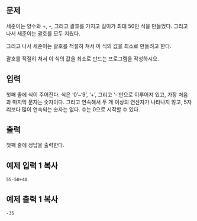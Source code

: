 ## 문제

세준이는 양수와 +, -, 그리고 괄호를 가지고 길이가 최대 50인 식을 만들었다. 그리고 나서 세준이는 괄호를 모두 지웠다.

그리고 나서 세준이는 괄호를 적절히 쳐서 이 식의 값을 최소로 만들려고 한다.

괄호를 적절히 쳐서 이 식의 값을 최소로 만드는 프로그램을 작성하시오.

## 입력

첫째 줄에 식이 주어진다. 식은 ‘0’~‘9’, ‘+’, 그리고 ‘-’만으로 이루어져 있고, 가장 처음과 마지막 문자는 숫자이다. 그리고 연속해서 두 개 이상의 연산자가 나타나지 않고, 5자리보다 많이 연속되는 숫자는 없다. 수는 0으로 시작할 수 있다.

## 출력

첫째 줄에 정답을 출력한다.

## 예제 입력 1 복사

```
55-50+40
```

## 예제 출력 1 복사

```
-35
```